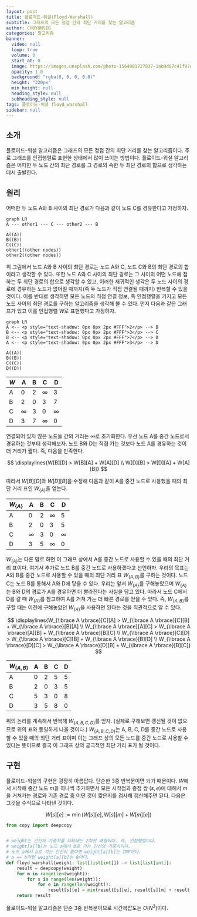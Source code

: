 ```yaml
---
layout: post
title: 플로이드-워셜(Floyd-Warshall)
subtitle: 그래프의 모든 정점 간의 최단 거리를 찾는 알고리즘
author: CHOYUNSIG
categories: 알고리즘
banner:
  video: null
  loop: true
  volume: 0
  start_at: 0
  image: https://images.unsplash.com/photo-1564081727837-1ab9d67c41f9?q=80&w=1470&auto=format&fit=crop&ixlib=rb-4.0.3&ixid=M3wxMjA3fDB8MHxwaG90by1wYWdlfHx8fGVufDB8fHx8fA%3D%3D
  opacity: 1.0
  background: "rgba(0, 0, 0, 0.8)"
  height: "320px"
  min_height: null
  heading_style: null
  subheading_style: null
tags: 플로이드-워셜 floyd_warshall
sidebar: null
---
```


## 소개

플로이드-워셜 알고리즘은 그래프의 모든 정점 간의 최단 거리를 찾는 알고리즘이다. 주로 그래프를 인접행렬로 표현한 상태에서 많이 쓰이는 방법이다. 플로이드-워셜 알고리즘은 어떠한 두 노드 간의 최단 경로를 그 경로의 속한 두 최단 경로의 합으로 생각하는 데서 출발한다.

## 원리
어떠한 두 노드 A와 B 사이의 최단 경로가 다음과 같이 노드 C를 경유한다고 가정하자.

```mermaid!
graph LR
A --- other1 --- C --- other2 --- B

A((A))
B((B))
C((C))
other1((other nodes))
other2((other nodes))
```

위 그림에서 노드 A와 B 사이의 최단 경로는 노드 A와 C, 노드 C와 B의 최단 경로의 합이라고 생각할 수 있다. 또한 노드 A와 C 사이의 최단 경로는 그 사이의 어떤 노드에 접하는 두 최단 경로의 합으로 생각할 수 있고, 이러한 재귀적인 생각은 두 노드 사이의 경로에 경유하는 노드가 없어질 때까지(즉 두 노드가 직접 연결될 때까지) 반복할 수 있을 것이다. 이를 반대로 생각하면 모든 노드의 직접 연결 정보, 즉 인접행렬을 가지고 모든 노드 사이의 최단 경로를 구하는 알고리즘을 생각해 볼 수 있다. 먼저 다음과 같은 그래프가 있고 이를 인접행렬 $W$로 표현했다고 가정하자.

```mermaid!
graph LR
A <-- <p style="text-shadow: 0px 0px 2px #FFF">2</p> --> B
B <-- <p style="text-shadow: 0px 0px 2px #FFF">3</p> --> C
B <-- <p style="text-shadow: 0px 0px 2px #FFF">7</p> --> D
A <-- <p style="text-shadow: 0px 0px 2px #FFF">3</p> --> D

A((A))
B((B))
C((C))
D((D))
```

| $W$ |  A  |  B  |  C  |  D  |
| --- | --- | --- | --- | --- |
|  A  |  0  |  2  |  ∞  |  3  |
|  B  |  2  |  0  |  3  |  7  |
|  C  |  ∞  |  3  |  0  |  ∞  |
|  D  |  3  |  7  |  ∞  |  0  |

연결되어 있지 않은 노드들 간의 거리는 ∞로 초기화한다. 우선 노드 A를 중간 노드로서 경유하는 것부터 생각해보자. 노드 B와 D는 직접 가는 것보다 노드 A를 경유하는 것이 더 거리가 짧다. 즉, 다음을 만족한다.

$$
\displaylines{W[B][D] > W[B][A] + W[A][D] \\ W[D][B] > W[D][A] + W[A][B]}
$$

따라서 $W[B][D]$와 $W[D][B]$을 수정해 다음과 같이 A를 중간 노드로 사용했을 때의 최단 거리 표인 $W_{\lbrace A \rbrace}$을 얻는다.

| $W_{\lbrace A \rbrace}$ |  A  |  B  |  C  |  D  |
| --- | --- | --- | --- | --- |
|  A  |  0  |  2  |  ∞  |  5  |
|  B  |  2  |  0  |  3  |  5  |
|  C  |  ∞  |  3  |  0  |  ∞  |
|  D  |  3  |  5  |  ∞  |  0  |

$W_{\lbrace A \rbrace}$는 다른 말로 하면 이 그래프 상에서 A를 중간 노드로 사용할 수 있을 때의 최단 거리 표이다. 여기서 추가로 노드 B를 중간 노드로 사용하겠다고 선언하자. 우리의 목표는 A와 B를 중간 노드로 사용할 수 있을 때의 최단 거리 표 $W_{\lbrace A, B \rbrace}$를 구하는 것이다. 노드 C는 노드 B를 통해서 A와 D에 닿을 수 있다. 우리는 앞서 $W_{\lbrace A \rbrace}$를 구해놓았으며 $W_{\lbrace A \rbrace}$는 B와 D의 경로가 A를 경유하면 더 빨라진다는 사실을 담고 있다. 따라서 노드 C에서 D를 갈 때 $W_{\lbrace A \rbrace}$를 참고하여 A를 거쳐 가는 더 빠른 경로를 얻을 수 있다. 즉, $W_{\lbrace A, B \rbrace}$를 구할 때는 이전에 구해놓았던 $W_{\lbrace A \rbrace}$을 사용하면 된다는 것을 직관적으로 알 수 있다.

$$
\displaylines{W_{\lbrace A \rbrace}[C][A] > W_{\lbrace A \rbrace}[C][B] + W_{\lbrace A \rbrace}[B][A] \\ W_{\lbrace A \rbrace}[A][C] > W_{\lbrace A \rbrace}[A][B] + W_{\lbrace A \rbrace}[B][C] \\ W_{\lbrace A \rbrace}[C][D] > W_{\lbrace A \rbrace}[C][B] + W_{\lbrace A \rbrace}[B][D] \\ W_{\lbrace A \rbrace}[D][C] > W_{\lbrace A \rbrace}[D][B] + W_{\lbrace A \rbrace}[B][C]}
$$

| $W_{\lbrace A, B \rbrace}$ |  A  |  B  |  C  |  D  |
| --- | --- | --- | --- | --- |
|  A  |  0  |  2  |  5  |  5  |
|  B  |  2  |  0  |  3  |  5  |
|  C  |  5  |  3  |  0  |  8  |
|  D  |  3  |  5  |  8  |  0  |

위의 논리를 계속해서 반복해 $W_{\lbrace A, B, C, D \rbrace}$를 얻자. (실제로 구해보면 갱신될 것이 없으므로 위의 표와 동일하게 나올 것이다.) $W_{\lbrace A, B, C, D \rbrace}$는 A, B, C, D를 중간 노드로 사용할 수 있을 때의 최단 거리 표이며 이는 그래프 상의 모든 노드를 중간 노드로 사용할 수 있다는 뜻이므로 결국 이 그래프 상의 궁극적인 최단 거리 표가 될 것이다.

## 구현

플로이드-워셜의 구현은 굉장히 아름답다. 단순한 3중 반복문이면 되기 때문이다. $W$에서 시작해 중간 노드 $m$을 하나씩 추가하면서 모든 시작점과 종점 쌍 $(s, e)$에 대해서 $m$을 거쳐가는 경로와 기존 경로 중 어떤 것이 짧은지를 검사해 갱신해주면 된다. 다음은 그것을 수식으로 나타낸 것이다.

$$
W[s][e] := \min{(W[s][e], W[s][m] + W[m][e])}
$$


```python
from copy import deepcopy


# weight는 간선의 가중치를 나타내는 2차원 배열이다. 즉, 인접행렬이다.
# weight[a][b]는 노드 a에서 b로 가는 간선의 가중치이다.
# 노드 a에서 b로 가는 간선이 없다면 weight[a][b]는 INF이다.
# a == b라면 weight[a][b]는 0이다.
def floyd_warshall(weight: list[list[int]]) -> list[list[int]]:
    result = deepcopy(weight)
    for m in range(len(weight)):
        for s in range(len(weight)):
            for e in range(len(weight)):
                result[s][e] = min(result[s][e], result[s][m] + result[m][e])
    return result

```

플로이드-워셜 알고리즘은 단순 3중 반복문이므로 시간복잡도는 $O(N^3)$이다.
